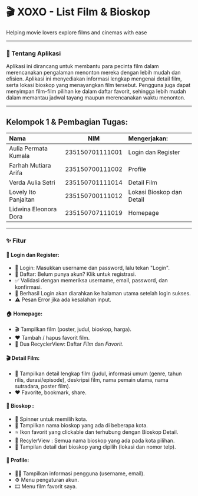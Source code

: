# 🎬 XOXO - List Film & Bioskop
Helping movie lovers explore films and cinemas with ease

***

### 📌 Tentang Aplikasi 
Aplikasi ini dirancang untuk membantu para pecinta film dalam merencanakan pengalaman menonton mereka dengan lebih mudah dan efisien. Aplikasi ini menyediakan informasi lengkap mengenai detail film, serta lokasi bioskop yang menayangkan film tersebut. Pengguna juga dapat menyimpan film-film pilihan ke dalam daftar favorit, sehingga lebih mudah dalam memantau jadwal tayang maupun merencanakan waktu menonton.

***

## Kelompok 1 & Pembagian Tugas:
| Nama | NIM | Mengerjakan: |
|:----------|:-----------:|:-----------|
| Aulia Permata Kumala | 235150701111001 | Login dan Register |
| Farhah Mutiara Arifa | 235150700111002 | Profile |
| Verda Aulia Setri | 235150701111014 | Detail Film |
| Lovely Ito Panjaitan | 235150700111012 | Lokasi Bioskop dan Detail |
| Lidwina Eleonora Dora | 235150707111019 | Homepage |

***

### ✨ Fitur
#### 🔐 Login dan Register:
- 🔑 Login: Masukkan username dan password, lalu tekan "Login".
- 📝 Daftar: Belum punya akun? Klik untuk registrasi.
- ✅ Validasi dengan memeriksa username, email, password, dan konfirmasi.
- 🚪 Berhasil Login akan diarahkan ke halaman utama setelah login sukses.
- ⚠️ Pesan Error jika ada kesalahan input.

####    🏠 Homepage:
- 🎬 Tampilkan film (poster, judul, bioskop, harga).
- ❤️ Tambah / hapus favorit film.
- 🔄 Dua RecyclerView: Daftar *Film* dan *Favorit*.

#### 🎬 Detail Film:
- 📄 Tampilkan detail lengkap film (judul, informasi umum (genre, tahun rilis, durasi/episode), deskripsi film, nama pemain utama, nama sutradara, poster film).
- ❤️ Favorite, bookmark, share.

####   🍿 Bioskop :
- 🔻 Spinner untuk memilih kota.
- 🎥 Tampilkan nama bioskop yang ada di beberapa kota.
- ⭐ Ikon favorit yang clickable dan terhubung dengan Bioskop Detail.
- 🔄 RecylerView : Semua nama bioskop yang ada pada kota pilihan.
- 📌 Tampilan detail dari bioskop yang dipilih (lokasi dan nomor telp).

####   👤 Profile:
- 🙍‍♂️ Tampilkan informasi pengguna (username, email).
- ⚙️ Menu pengaturan akun.
- 🎞️ Menu film favorit saya.
